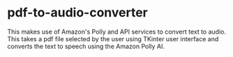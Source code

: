 # pdf-to-audio-converter
This makes use of Amazon's Polly and API services to convert text to audio. This takes a pdf file selected by the user using TKinter user interface and converts the text to speech using the Amazon Polly AI.
